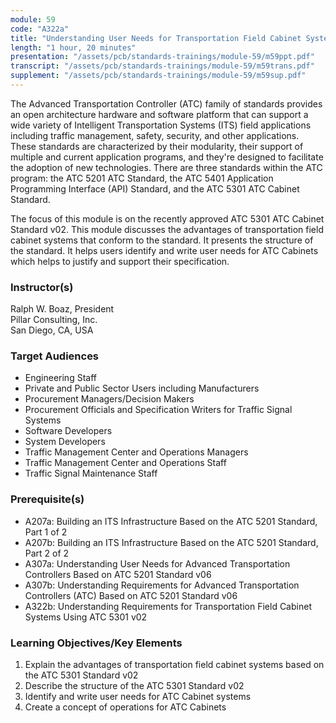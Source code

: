 ```yaml
---
module: 59
code: "A322a"
title: "Understanding User Needs for Transportation Field Cabinet Systems Using ATC 5301 v02 (New 2020)"
length: "1 hour, 20 minutes"
presentation: "/assets/pcb/standards-trainings/module-59/m59ppt.pdf"
transcript: "/assets/pcb/standards-trainings/module-59/m59trans.pdf"
supplement: "/assets/pcb/standards-trainings/module-59/m59sup.pdf"
---
```

The Advanced Transportation Controller (ATC) family of standards provides an open architecture hardware and software platform that can support a wide variety of Intelligent Transportation Systems (ITS) field applications including traffic management, safety, security, and other applications. These standards are characterized by their modularity, their support of multiple and current application programs, and they're designed to facilitate the adoption of new technologies. There are three standards within the ATC program: the ATC 5201 ATC Standard, the ATC 5401 Application Programming Interface (API) Standard, and the ATC 5301 ATC Cabinet Standard.

The focus of this module is on the recently approved ATC 5301 ATC Cabinet Standard v02. This module discusses the advantages of transportation field cabinet systems that conform to the standard. It presents the structure of the standard. It helps users identify and write user needs for ATC Cabinets which helps to justify and support their specification.

### Instructor(s)
Ralph W. Boaz, President  
Pillar Consulting, Inc.  
San Diego, CA, USA

### Target Audiences
*   Engineering Staff
*   Private and Public Sector Users including Manufacturers
*   Procurement Managers/Decision Makers
*   Procurement Officials and Specification Writers for Traffic Signal Systems
*   Software Developers
*   System Developers
*   Traffic Management Center and Operations Managers
*   Traffic Management Center and Operations Staff
*   Traffic Signal Maintenance Staff

### Prerequisite(s)
*   A207a: Building an ITS Infrastructure Based on the ATC 5201 Standard, Part 1 of 2
*   A207b: Building an ITS Infrastructure Based on the ATC 5201 Standard, Part 2 of 2
*   A307a: Understanding User Needs for Advanced Transportation Controllers Based on ATC 5201 Standard v06
*   A307b: Understanding Requirements for Advanced Transportation Controllers (ATC) Based on ATC 5201 Standard v06
*   A322b: Understanding Requirements for Transportation Field Cabinet Systems Using ATC 5301 v02

### Learning Objectives/Key Elements
1.  Explain the advantages of transportation field cabinet systems based on the ATC 5301 Standard v02
2.  Describe the structure of the ATC 5301 Standard v02
3.  Identify and write user needs for ATC Cabinet systems
4.  Create a concept of operations for ATC Cabinets